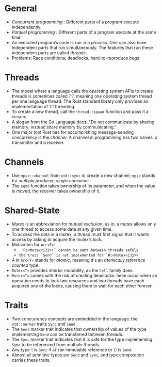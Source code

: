 # General
- *Concurrent programming* : Different parts of a program execute independently.
- *Parallel programming* :  Different parts of a program execute at the same time.
- An executed program’s code is run in a *process*. One can also have independent parts that run simultaneously. The features that run these independent parts are called *threads*.
- Problems: Race conditions, deadlocks, hard-to-reproduce bugs

# Threads
- The model where a language calls the operating system APIs to create threads is sometimes called *1:1*, meaning one operating system thread per one language thread. The Rust standard library only provides an implementation of 1:1 threading.
- To create a new thread, call the `thread::spawn` function and pass it a closure.
- A slogan from the Go Language docs: "Do not communicate by sharing memory; instead share memory by communicating."
- One major tool Rust has for accomplishing message-sending concurrency is the *channel*. A channel in programming has two halves: a transmitter and a receiver.

# Channels
- Use `mpsc::channel` from `std::sync` to create a new channel; `mpsc` stands for *multiple producer, single consumer*.
- The `send` function takes ownership of its parameter, and when the value is moved, the receiver takes ownership of it.

# Shared-State
- *Mutex* is an abbreviation for *mutual exclusion*, as in, a mutex allows only one thread to access some data at any given time.
- To access the data in a mutex, a thread must first signal that it wants access by asking to acquire the mutex’s *lock*.
- Motivation for `Arc<T>`:
	- `` `Rc<Mutex<i32>>` cannot be sent between threads safely``
	- `` the trait `Send` is not implemented for `Rc<Mutex<i32>>` ``
- *A* in `Arc<T>` stands for *atomic*, meaning it's an *atomically reference counted* type.
- `Mutex<T>` provides interior mutability, as the `Cell` family does.
- `Mutex<T>` comes with the risk of creating deadlocks. hese occur when an operation needs to lock two resources and two threads have each acquired one of the locks, causing them to wait for each other forever.

# Traits
- Two concurrency concepts are embedded in the language: the `std::marker` traits `Sync` and `Send`.
- The `Send` marker trait indicates that ownership of values of the type implementing `Send` can be transferred between threads.
- The `Sync` marker trait indicates that it is safe for the type implementing `Sync` to be referenced from multiple threads.
- Any type `T` is `Sync` if `&T` (an immutable reference to `T`) is `Send`.
- Almost all primitive types are `Send` and `Sync`, and type composition carries these traits.
